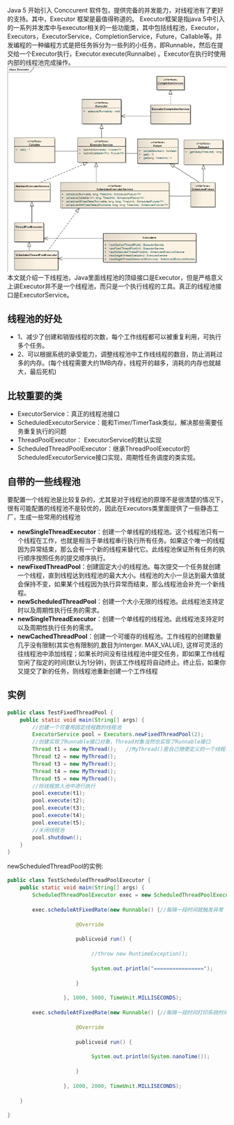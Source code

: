 Java 5 开始引入 Conccurent 软件包，提供完备的并发能力，对线程池有了更好的支持。其中，Executor 框架是最值得称道的。
Executor框架是指java 5中引入的一系列并发库中与executor相关的一些功能类，其中包括线程池，Executor，Executors，ExecutorService，CompletionService，Future，Callable等。并发编程的一种编程方式是把任务拆分为一些列的小任务，即Runnable，然后在提交给一个Executor执行，Executor.execute(Runnalbe) 。Executor在执行时使用内部的线程池完成操作。
![](/imgs/threadpools.png)
本文就介绍一下线程池，Java里面线程池的顶级接口是Executor，但是严格意义上讲Executor并不是一个线程池，而只是一个执行线程的工具。真正的线程池接口是ExecutorService。
## 线程池的好处
- 1、减少了创建和销毁线程的次数，每个工作线程都可以被重复利用，可执行多个任务。
- 2、可以根据系统的承受能力，调整线程池中工作线线程的数目，防止消耗过多的内存。(每个线程需要大约1MB内存，线程开的越多，消耗的内存也就越大，最后死机)
## 比较重要的类
- ExecutorService：真正的线程池接口
- ScheduledExecutorService：能和Timer/TimerTask类似，解决那些需要任务重复执行的问题
- ThreadPoolExecutor： ExecutorService的默认实现
- ScheduledThreadPoolExecutor：继承ThreadPoolExecutor的ScheduledExecutorService接口实现，周期性任务调度的类实现。
## 自带的一些线程池
要配置一个线程池是比较复杂的，尤其是对于线程池的原理不是很清楚的情况下，很有可能配置的线程池不是较优的，因此在Executors类里面提供了一些静态工厂，生成一些常用的线程池
- **newSingleThreadExecutor**：创建一个单线程的线程池。这个线程池只有一个线程在工作，也就是相当于单线程串行执行所有任务。如果这个唯一的线程因为异常结束，那么会有一个新的线程来替代它。此线程池保证所有任务的执行顺序按照任务的提交顺序执行。
- **newFixedThreadPool**：创建固定大小的线程池。每次提交一个任务就创建一个线程，直到线程达到线程池的最大大小。线程池的大小一旦达到最大值就会保持不变，如果某个线程因为执行异常而结束，那么线程池会补充一个新线程。
- **newScheduledThreadPool**：创建一个大小无限的线程池。此线程池支持定时以及周期性执行任务的需求。
- **newSingleThreadExecutor**：创建一个单线程的线程池。此线程池支持定时以及周期性执行任务的需求。
- **newCachedThreadPool**：创建一个可缓存的线程池。工作线程的创建数量几乎没有限制(其实也有限制的,数目为Interger. MAX_VALUE), 这样可灵活的往线程池中添加线程；如果长时间没有往线程池中提交任务，即如果工作线程空闲了指定的时间(默认为1分钟)，则该工作线程将自动终止。终止后，如果你又提交了新的任务，则线程池重新创建一个工作线程
## 实例
```java
public class TestFixedThreadPool {
    public static void main(String[] args) {
        //创建一个可重用固定线程数的线程池
        ExecutorService pool = Executors.newFixedThreadPool(2);
        //创建实现了Runnable接口对象，Thread对象当然也实现了Runnable接口
        Thread t1 = new MyThread();   //MyThread()是自己随便定义的一个线程，这里就不给出啦。
        Thread t2 = new MyThread();
        Thread t3 = new MyThread();
        Thread t4 = new MyThread();
        Thread t5 = new MyThread();
        //将线程放入池中进行执行
        pool.execute(t1);
        pool.execute(t2);
        pool.execute(t3);
        pool.execute(t4);
        pool.execute(t5);
        //关闭线程池
        pool.shutdown();
    }
}
```
newScheduledThreadPool的实例:
```java
public class TestScheduledThreadPoolExecutor {
    public static void main(String[] args) {
        ScheduledThreadPoolExecutor exec = new ScheduledThreadPoolExecutor(1);

        exec.scheduleAtFixedRate(new Runnable() {//每隔一段时间就触发异常

                      @Override

                      publicvoid run() {

                           //throw new RuntimeException();

                           System.out.println("================");

                      }

                  }, 1000, 5000, TimeUnit.MILLISECONDS);

        exec.scheduleAtFixedRate(new Runnable() {//每隔一段时间打印系统时间，证明两者是互不影响的

                      @Override

                      publicvoid run() {

                           System.out.println(System.nanoTime());

                      }

                  }, 1000, 2000, TimeUnit.MILLISECONDS);

    }

}
```
